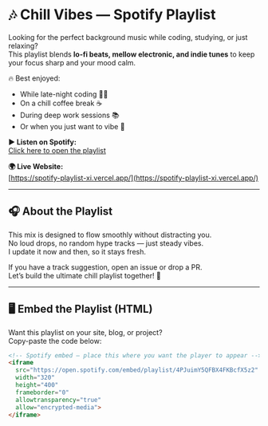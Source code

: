 # 🎶 Chill Vibes — Spotify Playlist  

Looking for the perfect background music while coding, studying, or just relaxing?  
This playlist blends **lo-fi beats, mellow electronic, and indie tunes** to keep your focus sharp and your mood calm.  

🔥 Best enjoyed:  
- While late-night coding 👨‍💻  
- On a chill coffee break ☕  
- During deep work sessions 📚  
- Or when you just want to vibe 🌌  

**▶️ Listen on Spotify:**  
[Click here to open the playlist](https://open.spotify.com/playlist/4PJuimY5QFBX4FKBcfX5z2?si=Wb8syUd0RMOmRLyfZ-pqpw)  

**🌍 Live Website:**  
[https://spotify-playlist-xi.vercel.app/](https://spotify-playlist-xi.vercel.app/)  

---

## 🎧 About the Playlist
This mix is designed to flow smoothly without distracting you.  
No loud drops, no random hype tracks — just steady vibes.  
I update it now and then, so it stays fresh.  

If you have a track suggestion, open an issue or drop a PR.  
Let’s build the ultimate chill playlist together! 🌟  

---

## 🖥️ Embed the Playlist (HTML)
Want this playlist on your site, blog, or project?  
Copy-paste the code below:  

```html
<!-- Spotify embed — place this where you want the player to appear -->
<iframe
  src="https://open.spotify.com/embed/playlist/4PJuimY5QFBX4FKBcfX5z2"
  width="320"
  height="400"
  frameborder="0"
  allowtransparency="true"
  allow="encrypted-media">
</iframe>

